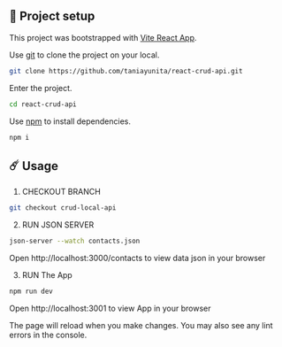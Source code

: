 ## 🚀 Project setup 

This project was bootstrapped with [Vite React App](https://vitejs.dev/guide/#overview).

Use [git](https://git-scm.com/) to clone the project on your local.

```bash
git clone https://github.com/taniayunita/react-crud-api.git
```

Enter the project.

```bash
cd react-crud-api
```

Use [npm](https://www.npmjs.com/) to install dependencies.

```bash
npm i
```

## ☄️ Usage

1. CHECKOUT BRANCH 

```bash
git checkout crud-local-api
```

2. RUN JSON SERVER

```bash
json-server --watch contacts.json
```
Open http://localhost:3000/contacts to view data json in your browser

3. RUN The App

```bash
npm run dev
```
Open http://localhost:3001 to view App in your browser

The page will reload when you make changes.
You may also see any lint errors in the console.
